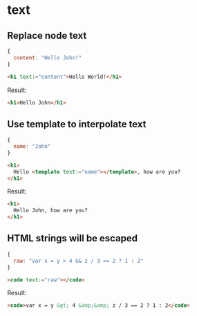 # text
## Replace node text
```js
{
  content: "Hello John!"
}
```
```html
<h1 text:="content">Hello World!</h1>
```
Result:
```html
<h1>Hello John</h1>
```

## Use template to interpolate text
```js
{
  name: "John"
}
```
```html
<h1>
  Hello <template text:="name"></template>, how are you?
</h1>
```
Result:
```html
<h1>
  Hello John, how are you?
</h1>
```

## HTML strings will be escaped
```js
{
  raw: "var x = y > 4 && z / 3 == 2 ? 1 : 2"
}
```
```html
<code text:="raw"></code>
```
Result:
```html
<code>var x = y &gt; 4 &amp;&amp; z / 3 == 2 ? 1 : 2</code>
```
